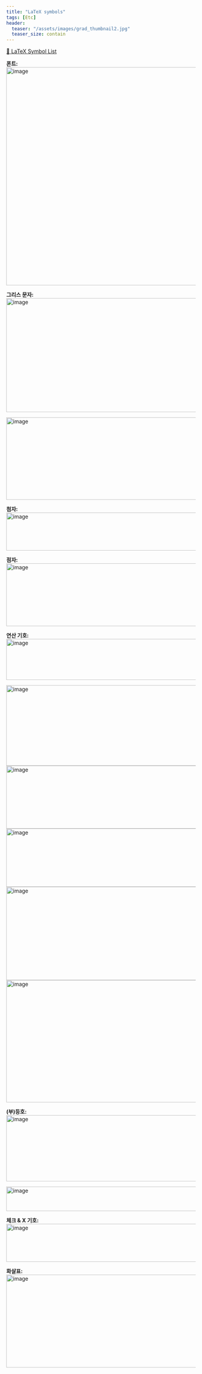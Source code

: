 ```yaml
---
title: "LaTeX symbols"
tags: [Etc]
header:
  teaser: "/assets/images/grad_thumbnail2.jpg"
  teaser_size: contain
---
```

[:link: LaTeX Symbol List](https://github.com/kobosung4756/kobosung4756.github.io/blob/main/assets/The%20Comprehensive%20LaTeX%20Symbol%20List.pdf)

**폰트:**
<img width="1043" height="580" alt="image" src="https://github.com/user-attachments/assets/f67433a5-00fe-4d83-b204-878bfaa149e9" />

**그리스 문자:**
<img width="1028" height="303" alt="image" src="https://github.com/user-attachments/assets/d20b690e-59a7-47be-9168-4b148115d1a1" />

<img width="1041" height="219" alt="image" src="https://github.com/user-attachments/assets/057f9749-3f5d-48d6-95b6-5157ce79cbbc" />

**첨자:**
<img width="1041" height="101" alt="image" src="https://github.com/user-attachments/assets/ff0dbddd-4b3a-4cce-8f4a-757da69aa946" />

**점자:**
<img width="1044" height="167" alt="image" src="https://github.com/user-attachments/assets/223cc006-2cd1-44e3-8449-21577678e338" />

**연산 기호:**
<img width="1042" height="109" alt="image" src="https://github.com/user-attachments/assets/a6a70def-b1a8-4ff3-b5b5-799d51d8d393" />

<img width="1043" height="214" alt="image" src="https://github.com/user-attachments/assets/5863bbea-3a98-4782-a04f-4ca5e392d3d3" />

<img width="1043" height="167" alt="image" src="https://github.com/user-attachments/assets/811c3fd7-bee5-49ce-9934-fefd86f8e13d" />

<img width="1043" height="155" alt="image" src="https://github.com/user-attachments/assets/d8edd392-827e-4313-98e6-92cacec93e8f" />

<img width="1027" height="248" alt="image" src="https://github.com/user-attachments/assets/6528cb44-3605-4015-84a1-7028c9106ace" />

<img width="1042" height="325" alt="image" src="https://github.com/user-attachments/assets/19a03185-cb68-4bdf-ad89-901dcef72de2" />

**(부)등호:**
<img width="1027" height="176" alt="image" src="https://github.com/user-attachments/assets/6728711a-54ef-4e7c-8ee5-20630495f9ee" />

<img width="1042" height="65" alt="image" src="https://github.com/user-attachments/assets/028d174c-cf3c-4569-ac97-376ac40c3ba1" />

**체크 & X 기호:**
<img width="1042" height="101" alt="image" src="https://github.com/user-attachments/assets/75a6468f-1a7a-469c-bbe5-12e07217dc4a" />

**화살표:**
<img width="1041" height="247" alt="image" src="https://github.com/user-attachments/assets/59a780dc-64f6-44eb-a170-4986141c541c" />

